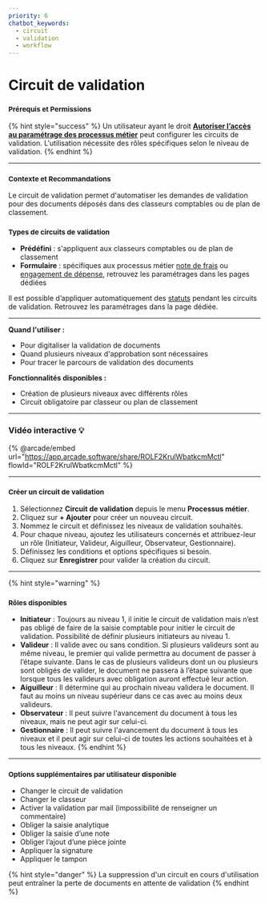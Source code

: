 ```yaml
---
priority: 6
chatbot_keywords:
  - circuit
  - validation
  - workflow
---
```


# Circuit de validation

### <sup>**Prérequis et Permissions**</sup>

{% hint style="success" %}
Un utilisateur ayant le droit [**Autoriser l’accès au paramétrage des processus métier**](../../administration/detail-des-droits.md) peut configurer les circuits de validation. L'utilisation nécessite des rôles spécifiques selon le niveau de validation.
{% endhint %}

***

### <sup>**Contexte et Recommandations**</sup>

Le circuit de validation permet d'automatiser les demandes de validation pour des documents déposés dans des classeurs comptables ou de plan de classement.

### <sup>**Types de circuits de validation**</sup>

* **Prédéfini** : s'appliquent aux classeurs comptables ou de plan de classement
* **Formulaire** : spécifiques aux processus métier [note de frais](../notes-de-frais/) ou [engagement de dépense](../engagement-de-depense/), retrouvez les paramétrages dans les pages dédiées

Il est possible d’appliquer automatiquement des [statuts](configurer-les-statuts-de-documents.md) pendant les circuits de validation. Retrouvez les paramétrages dans la page dédiée.

***

**Quand l'utiliser :**

* Pour digitaliser la validation de documents
* Quand plusieurs niveaux d'approbation sont nécessaires
* Pour tracer le parcours de validation des documents

**Fonctionnalités disponibles :**

* Création de plusieurs niveaux avec différents rôles
* Circuit obligatoire par classeur ou plan de classement

***

### Vidéo interactive 💡

{% @arcade/embed url="https://app.arcade.software/share/ROLF2KrulWbatkcmMctl" flowId="ROLF2KrulWbatkcmMctl" %}

***

### <sup>**Créer un circuit de validation**</sup>

1. Sélectionnez **Circuit de validation** depuis le menu **Processus métier**.
2. Cliquez sur **+ Ajouter** pour créer un nouveau circuit.
3. Nommez le circuit et définissez les niveaux de validation souhaités.
4. Pour chaque niveau, ajoutez les utilisateurs concernés et attribuez-leur un rôle (Initiateur, Valideur, Aiguilleur, Observateur, Gestionnaire).
5. Définissez les conditions et options spécifiques si besoin.
6. Cliquez sur **Enregistrer** pour valider la création du circuit.

***

{% hint style="warning" %}
### <sup>**Rôles disponibles**</sup>

* **Initiateur** : Toujours au niveau 1, il initie le circuit de validation mais n’est pas obligé de faire de la saisie comptable pour initier le circuit de validation. Possibilité de définir plusieurs initiateurs au niveau 1.
* **Valideur** : Il valide avec ou sans condition. Si plusieurs valideurs sont au même niveau, le premier qui valide permettra au document de passer à l’étape suivante. Dans le cas de plusieurs valideurs dont un ou plusieurs sont obligés de valider, le document ne passera à l’étape suivante que lorsque tous les valideurs avec obligation auront effectué leur action.
* **Aiguilleur** : Il détermine qui au prochain niveau validera le document. Il faut au moins un niveau supérieur dans ce cas avec au moins deux valideurs.
* **Observateur** : Il peut suivre l'avancement du document à tous les niveaux, mais ne peut agir sur celui-ci.
* **Gestionnaire** : Il peut suivre l'avancement du document à tous les niveaux et il peut agir sur celui-ci de toutes les actions souhaitées et à tous les niveaux.
{% endhint %}

***

### <sup>**Options supplémentaires par utilisateur disponible**</sup>

* Changer le circuit de validation
* Changer le classeur
* Activer la validation par mail (impossibilité de renseigner un commentaire)
* Obliger la saisie analytique
* Obliger la saisie d’une note
* Obliger l’ajout d’une pièce jointe
* Appliquer la signature
* Appliquer le tampon

{% hint style="danger" %}
La suppression d'un circuit en cours d'utilisation peut entraîner la perte de documents en attente de validation
{% endhint %}
